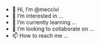 - 👋 Hi, I’m @meccivi
- 👀 I’m interested in ...
- 🌱 I’m currently learning ...
- 💞️ I’m looking to collaborate on ...
- 📫 How to reach me ...

<!---
meccivi/meccivi is a ✨ special ✨ repository because its `README.md` (this file) appears on your GitHub profile.
You can click the Preview link to take a look at your changes.
--->
